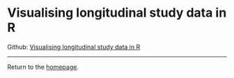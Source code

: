 # Visualising longitudinal study data in R

Github:  [Visualising longitudinal study data in R](https://github.com/philliphungerford/ndarc-point-dashboard)


---
Return to the [homepage](../../index.md).